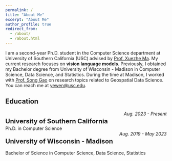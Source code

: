 ```yaml
---
permalink: /
title: "About Me"
excerpt: "About Me"
author_profile: true
redirect_from: 
  - /about/
  - /about.html
---
```


I am a second-year Ph.D. student in the Computer Science department at University of Southern California (USC) advised by <a href='https://xuezhemax.github.io/'>Prof. Xuezhe Ma</a>. My current research focuses on **vision language models**. Previously, I obtained my Bachelor degree from University of Wisconsin - Madison in Computer Science, Data Science, and Statistics. During the time at Madison, I worked with <a href='https://datascience.wisc.edu/staff/gao-song/'> Prof. Song Gao</a> on research topics related to Geospatial Data Science. You can reach me at <a href="mailto:yewen@usc.edu">yewen@usc.edu</a>. 



<!-- ## Research Interest: 
* Time Series
* Foundation Model
* Diffusion
* Spatial-Temporal -->

## Education
<div style='display: flex; justify-content: space-between;'>
	<p style='font-size:20px; margin-bottom:2px'><b>University of Southern California</b></p>
	<i>Aug. 2023 - Present</i>
</div>
Ph.D. in Computer Science

<div style='display: flex; justify-content: space-between;'>
	<p style='font-size:20px; margin-bottom:2px'><b>University of Wisconsin - Madison</b></p>
	<i>Aug. 2019 - May 2023</i>
</div>

Bachelor of Science in Computer Science, Data Science, Statistics

<!-- ## News -->


<!-- ## Selected Publications
* [**Understanding the spatiotemporal heterogeneities in the associations between COVID-19 infections and both human mobility and close contacts in the United States**](https://dl.acm.org/doi/abs/10.1145/3557995.3566117)
	**Wen Ye**, Song Gao \\
	*Proceedings of the 3rd ACM SIGSPATIAL International Workshop on Spatial Computing for Epidemiology*

More details are under [Publications](/publications/) -->

<!-- ## Service -->


<!-- ## Contact
- <a href="mailto:yewen@usc.edu">yewen@usc.edu</a> -->
